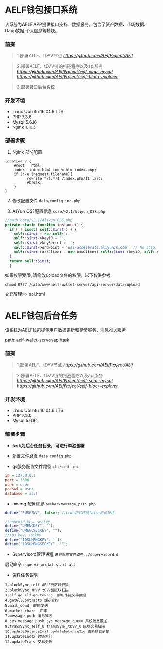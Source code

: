 # AELF钱包接口系统

该系统为AELF APP提供接口支持、数据服务，包含了资产数据、市场数据、 Dapp数据
   个人信息等模块。

### 前提

>1.部署AELF、tDVV节点
>*https://github.com/AElfProject/AElf*

>2.部署AELF、tDVV链的扫链程序以及api服务 *https://github.com/AElfProject/aelf-scan-mysql* *https://github.com/AElfProject/aelf-block-explorer*

>3.部署接口后台系统

### 开发环境

- Linux Ubuntu 16.04.6 LTS
- PHP 7.3.6
- Mysql 5.6.16
- Nginx 1.10.3

### 部署步骤

1. Nginx 部分配置

```nginx
location / {
    #root   html;
    index  index.html index.htm index.php;
    if (!-e $request_filename){
          rewrite ^/(.*)$ /index.php/$1 last;
          #break;
    }
}
```

2. 修改配置文件 `data/config.inc.php`

3. AliYun OSS配置信息 `core/v2.1/Aliyun_OSS.php`

```php
//path core/v2.1/Aliyun_OSS.php
private static function instance() {
  if ( ! isset( self::$inst ) ) {
    self::$inst = new self();
    self::$inst->keyID = '';
    self::$inst->keySecret = '';
    self::$inst->endPoint = 'oss-accelerate.aliyuncs.com'; // No http, https
    self::$inst->ossClient = new OssClient( self::$inst->keyID, self::$inst->keySecret, self::$inst->endPoint );
  }
  return self::$inst;
  }
```

如果权限受限, 请修改upload文件的权限。以下仅供参考

`chmod 0777 /data/www/aelf-wallet-server/api-server/data/upload`

文档管理>> api.html

# AELF钱包后台任务  

该系统为AELF钱包提供用户数据更新和存储服务、消息推送服务

path: aelf-wallet-server/api/task

### 前提

>1.部署AELF、tDVV节点
>*https://github.com/AElfProject/AElf*

>2.部署AELF、tDVV链的扫链程序以及api服务 *https://github.com/AElfProject/aelf-scan-mysql* *https://github.com/AElfProject/aelf-block-explorer* 

### 开发环境

- Linux Ubuntu 16.04.6 LTS
- PHP 7.3.6
- Mysql 5.6.16

### 部署步骤

- **task为后台任务目录，可进行单独部署**
- 配置文件路径 `data.config.php`

- go服务配置文件路径 `cli/conf.ini`

```ini
ip = 127.0.0.1
port = 3306
user = user
passwd = user
database = aelf
```

- umeng 配置信息 `pusher/message_push.php`

```php
define("PUSHENV", false); //true正式环境false测试环境

//android key、seckey
define("UMENGKEY", '');
define("UMENGSECKEY", "");
//ios key、seckey
define("IOSUMENGKEY", '');
define("IOSUMENGSECKEY", "");
```

- Supervisord管理进程
`进程配置文件路径 ./supervisord.d`

启动命令
`supervisorctal start all`

- 进程任务说明

```$xslt
1.blockSync_aelf AELF链区块扫描
2.blockSync_tDVV tDVV链区块扫描
3.elf-go elf-go-tokens  解析跨链交易数据
4.getAllContracts 缓存合约
5.mail_send  邮箱发送
6.market_chart  汇率
7.message_push 消息推送
8.sys_message_push sys_message_queue 系统消息推送
9.transSync_aelf_0 transSync_tDVV_0 区块交易扫描
10.updateBalanceInit updateBalanceSig 更新钱包余额
11.updateIndex 跨链索引
12.updateTrans 交易更新
```
